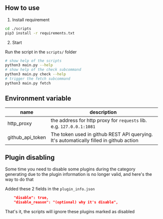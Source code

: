 ## How to use

1. Install requirement

```bash
cd ./scripts
pip3 install -r requirements.txt
```

2. Start

Run the script in the `scripts/` folder

```bash
# show help of the scripts
python3 main.py --help
# show help of the check subcommand
python3 main.py check --help
# trigger the fetch subcommand
python3 main.py fetch
```

## Environment variable

| name             | description                                                                            |
|------------------|----------------------------------------------------------------------------------------|
| http_proxy       | the address for http proxy for `requests` lib. e.g. `127.0.0.1:1081`                   |
| github_api_token | The token used in github REST API querying. It's automatically filled in github action |


## Plugin disabling

Some time you need to disable some plugins during the category generating due to the plugin information is no longer valid, and here's the way to do that

Added these 2 fields in the `plugin_info.json`

```json
    "disable": true,
    "disable_reason": "(optional) why it's disable",
```

That's it, the scripts will ignore these plugins marked as disabled
